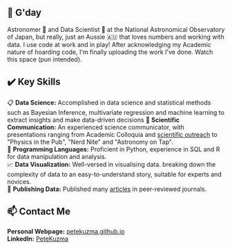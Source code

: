 ##  👋 G'day 

<!--
**PeteKuzma/PeteKuzma** is a ✨ _special_ ✨ repository because its `README.md` (this file) appears on your GitHub profile.

Here are some ideas to get you started:

- 🔭 I’m currently working on ...
- 🌱 I’m currently learning ...
- 👯 I’m looking to collaborate on ...
- 🤔 I’m looking for help with ...
- 💬 Ask me about ...
- 📫 How to reach me: ...
- 😄 Pronouns: ...
- ⚡ Fun fact: ...
-->
Astronomer 🔭 and Data Scientist 🧮 at the National Astronomical Observatory of Japan, but really, just an Aussie 🇦🇺 that loves numbers and working with data. I use code at work and in play! After acknowledging my Academic nature of hoarding code, I'm finally uploading the work I've done. Watch this space (pun intended).


## ✔️ Key Skills
📋 **Data Science:** Accomplished in data science and statistical methods such as Bayesian Inference, multivariate regression and machine learning to extract insights and make data-driven decisions
🎤 **Scientific Communication:** An experienced science communicator, with presentations ranging from Academic Colloquia and [scientific outreach](https://www.youtube.com/watch?v=61-Mfi484fQ) to "Physics in the Pub", "Nerd Nite" and "Astronomy on Tap".\
🐍 **Programming Languages:** Proficient in Python, experience in SQL and R for data manipulation and analysis.\
📈 **Data Visualization:** Well-versed in visualising data. breaking down the complexity of data to an easy-to-understand story, suitable for experts and novices.\
📝 **Publishing Data:** Published many [articles](https://ui.adsabs.harvard.edu/search/p_=0&q=author%3A%22Kuzma%2C%20P.%20B.%22&sort=date%20desc%2C%20bibcode%20desc) in peer-reviewed journals.

## :mailbox: Contact Me
**Personal Webpage:** [petekuzma.github.io](https://petekuzma.github.io)\
**LinkedIn:** [PeteKuzma](https://www.linkedin.com/in/petekuzma/)





